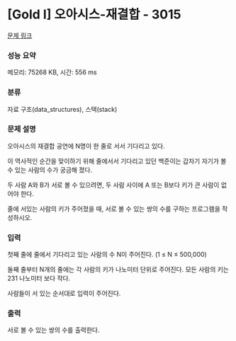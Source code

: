 # [Gold I] 오아시스-재결합 - 3015 

[문제 링크](https://www.acmicpc.net/problem/3015) 

### 성능 요약

메모리: 75268 KB, 시간: 556 ms

### 분류

자료 구조(data_structures), 스택(stack)

### 문제 설명

오아시스의 재결합 공연에 N명이 한 줄로 서서 기다리고 있다.


 이 역사적인 순간을 맞이하기 위해 줄에서서 기다리고 있던 백준이는 갑자기 자기가 볼 수 있는 사람의 수가 궁금해 졌다.


 두 사람 A와 B가 서로 볼 수 있으려면, 두 사람 사이에 A 또는 B보다 키가 큰 사람이 없어야 한다.


 줄에 서있는 사람의 키가 주어졌을 때, 서로 볼 수 있는 쌍의 수를 구하는 프로그램을 작성하시오.
### 입력 

 첫째 줄에 줄에서 기다리고 있는 사람의 수 N이 주어진다. (1 ≤ N ≤ 500,000)


 둘째 줄부터 N개의 줄에는 각 사람의 키가 나노미터 단위로 주어진다. 모든 사람의 키는 231 나노미터 보다 작다.


 사람들이 서 있는 순서대로 입력이 주어진다.
### 출력 

 서로 볼 수 있는 쌍의 수를 출력한다.


